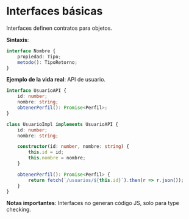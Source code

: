 # Interfaces básicas

Interfaces definen contratos para objetos.

**Sintaxis**:

```typescript
interface Nombre {
    propiedad: Tipo;
    metodo(): TipoRetorno;
}
```

**Ejemplo de la vida real**: API de usuario.

```typescript
interface UsuarioAPI {
    id: number;
    nombre: string;
    obtenerPerfil(): Promise<Perfil>;
}

class UsuarioImpl implements UsuarioAPI {
    id: number;
    nombre: string;

    constructor(id: number, nombre: string) {
        this.id = id;
        this.nombre = nombre;
    }

    obtenerPerfil(): Promise<Perfil> {
        return fetch(`/usuarios/${this.id}`).then(r => r.json());
    }
}
```

**Notas importantes**: Interfaces no generan código JS, solo para type checking.